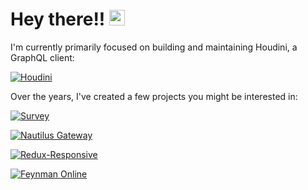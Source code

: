 # Hey there!! <img src="https://media.giphy.com/media/hvRJCLFzcasrR4ia7z/giphy.gif" width="25px"> 

I'm currently primarily focused on building and maintaining Houdini, a GraphQL client:

[![Houdini](https://github-readme-stats.vercel.app/api/pin/?username=houdinigraphql&repo=houdini&theme=dark)](https://github.com/houdinigraphql/houdini)

Over the years, I've created a few projects you might be interested in:

[![Survey](https://github-readme-stats.vercel.app/api/pin/?username=AlecAivazis&repo=survey&theme=dark)](https://github.com/AlecAivazis/survey)

[![Nautilus Gateway](https://github-readme-stats.vercel.app/api/pin/?username=nautilus&repo=gateway&theme=dark)](https://github.com/nautilus/gateway)

[![Redux-Responsive](https://github-readme-stats.vercel.app/api/pin/?username=alecaivazis&repo=redux-responsive&theme=dark)](https://github.com/alecaivazis/redux-responsive)

[![Feynman Online](https://github-readme-stats.vercel.app/api/pin/?username=AlecAivazis&repo=feynman&theme=dark)](https://github.com/AlecAivazis/feynman)


